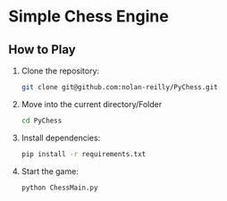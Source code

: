 # Simple Chess Engine

## How to Play

1. Clone the repository:
    ```bash
    git clone git@github.com:nolan-reilly/PyChess.git
    ```
2. Move into the current directory/Folder
   ```bash
   cd PyChess
   ```

3. Install dependencies:
    ```bash
    pip install -r requirements.txt
    ```

4. Start the game:
    ```bash
    python ChessMain.py
    ```
